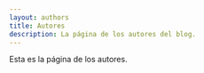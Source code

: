 ```yaml
---
layout: authors
title: Autores
description: La página de los autores del blog.
---
```


Esta es la página de los autores.
